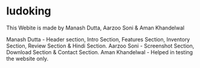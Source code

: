 # ludoking

This Webite is made by Manash Dutta, Aarzoo Soni & Aman Khandelwal

Manash Dutta - Header section, Intro Section, Features Section, Inventory Section, Review Section & Hindi Section.
Aarzoo Soni - Screenshot Section, Download Section & Contact Section.
Aman Khandelwal - Helped in testing the website only.
